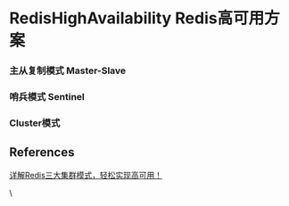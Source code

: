# RedisHighAvailability Redis高可用方案

### 主从复制模式 Master-Slave

### 哨兵模式  Sentinel

### Cluster模式

## References

[详解Redis三大集群模式，轻松实现高可用！](https://zhuanlan.zhihu.com/p/624144774)

\
